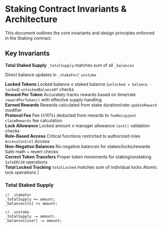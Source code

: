 # Staking Contract Invariants & Architecture

This document outlines the core invariants and design principles enforced in the Staking contract.

## Key Invariants
                
**Total Staked Supply** `_totalSupply` matches sum of all `_balances`                      
 
 Direct balance updates in `_stakeFor`/`_unstake`        

**Locked Tokens**  Locked balance ≤ staked balance (`unlocked = balance - locked`) `unlockedBalanceOf`             checks                                                                                           
**Reward Per Token**  Accurately tracks rewards based on time/rate  `rewardPerToken()` with effective supply handling                                                                      
**Earned Rewards**  Rewards calculated from stake duration/rate `updateReward` modifier                                                                                         
**Protocol Fee** Fee (≤10%) deducted from rewards to `feeRecipient` `claimRewards` fee calculation                                                                                     
**Lock Allowance** Locked amount ≤ manager allowance `lock()` validation checks                                          
**Role-Based Access** Critical functions restricted to authorized roles `AccessControl`  Access                                          
**Non-Negative Balances** No negative balances for stakes/locks/rewards Safe math + revert checks                                                                                            
**Correct Token Transfers** Proper token movements for staking/unstaking                    `SafeERC20`           operations                                                                                        
**Total Locked Tracking** `totalLocked` matches sum of individual locks  Atomic lock operations                                                                                         |


### Total Staked Supply

```solidity
// _stakeFor
_totalSupply += amount;
_balances[to] += amount;

// _unstake
_totalSupply -= amount;
_balances[user] -= amount;
